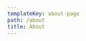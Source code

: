 ```yaml
---
templateKey: about-page
path: /about
title: About
---
```

<!--StartFragment-->



<!--EndFragment-->